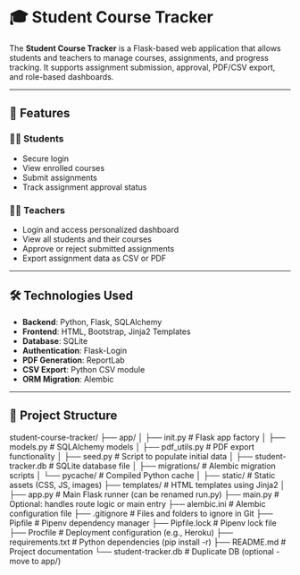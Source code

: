 # 🎓 Student Course Tracker

The **Student Course Tracker** is a Flask-based web application that allows students and teachers to manage courses, assignments, and progress tracking. It supports assignment submission, approval, PDF/CSV export, and role-based dashboards.

---

## 🚀 Features

### 🧑‍🎓 Students
- Secure login
- View enrolled courses
- Submit assignments
- Track assignment approval status

### 👩‍🏫 Teachers
- Login and access personalized dashboard
- View all students and their courses
- Approve or reject submitted assignments
- Export assignment data as CSV or PDF

---

## 🛠 Technologies Used

- **Backend**: Python, Flask, SQLAlchemy
- **Frontend**: HTML, Bootstrap, Jinja2 Templates
- **Database**: SQLite
- **Authentication**: Flask-Login
- **PDF Generation**: ReportLab
- **CSV Export**: Python CSV module
- **ORM Migration**: Alembic

---

## 📁 Project Structure
student-course-tracker/
├── app/
│ ├── init.py # Flask app factory
│ ├── models.py # SQLAlchemy models
│ ├── pdf_utils.py # PDF export functionality
│ ├── seed.py # Script to populate initial data
│ ├── student-tracker.db # SQLite database file
│ ├── migrations/ # Alembic migration scripts
│ └── pycache/ # Compiled Python cache
│
├── static/ # Static assets (CSS, JS, images)
├── templates/ # HTML templates using Jinja2
│
├── app.py # Main Flask runner (can be renamed run.py)
├── main.py # Optional: handles route logic or main entry
├── alembic.ini # Alembic configuration file
├── .gitignore # Files and folders to ignore in Git
├── Pipfile # Pipenv dependency manager
├── Pipfile.lock # Pipenv lock file
├── Procfile # Deployment configuration (e.g., Heroku)
├── requirements.txt # Python dependencies (pip install -r)
├── README.md # Project documentation
└── student-tracker.db # Duplicate DB (optional - move to app/)

